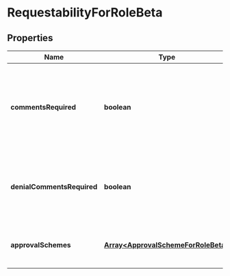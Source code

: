 # RequestabilityForRoleBeta

## Properties

Name | Type | Description | Notes
------------ | ------------- | ------------- | -------------
**commentsRequired** | **boolean** | Whether the requester of the containing object must provide comments justifying the request | [optional] [default to false]
**denialCommentsRequired** | **boolean** | Whether an approver must provide comments when denying the request | [optional] [default to false]
**approvalSchemes** | [**Array&lt;ApprovalSchemeForRoleBeta&gt;**](ApprovalSchemeForRoleBeta.md) | List describing the steps in approving the request | [optional] [default to undefined]

